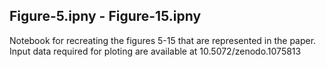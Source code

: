 ## Figure-5.ipny - Figure-15.ipny
Notebook for recreating the figures 5-15 that are represented in the paper. Input data required for ploting are available at 10.5072/zenodo.1075813
